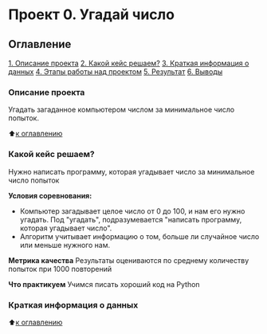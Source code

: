 # Проект 0. Угадай число

## Оглавление
[1. Описание проекта](https://github.com/KislyukAnna/My_sf_data_science/blob/main/README.md#Описание-проетка)
[2. Какой кейс решаем?](https://github.com/KislyukAnna/My_sf_data_science/blob/main/README.md#Какой-кейс-решаем)
[3. Краткая информация о данных](https://github.com/KislyukAnna/My_sf_data_science/blob/main/README.md#Краткая-информация-о-данных)
[4. Этапы работы над проектом](https://github.com/KislyukAnna/My_sf_data_science/blob/main/README.md#Этапы-работы-над-проетом)
[5. Результат](https://github.com/KislyukAnna/My_sf_data_science/blob/main/README.md#Результат)
[6. Выводы](https://github.com/KislyukAnna/My_sf_data_science/blob/main/README.md#Выводы)

### Описание проекта
Угадать загаданное компьютером числом за минимальное число попыток.

:arrow_up:[к оглавлению](https://github.com/KislyukAnna/My_sf_data_science/blob/main/README.md#Оглавление)


### Какой кейс решаем?
Нужно написать программу, которая угадывает число за минимальное число попыток

**Условия соревнования:**
- Компьютер загадывает целое число от 0 до 100, и нам его нужно угадать. Под "угадать", подразумевается "написать программу, которая угадывает число".
- Алгоритм учитывает информацию о том, больше ли случайное число или меньше нужного нам.

**Метрика качества**
Результаты оцениваются по среднему количеству попыток при 1000 повторений

**Что практикуем**
Учимся писать хороший код на Python

### Краткая информация о данных



:arrow_up:[к оглавлению](https://github.com/KislyukAnna/My_sf_data_science/tree/main/project_0/README.md#Оглавление)
